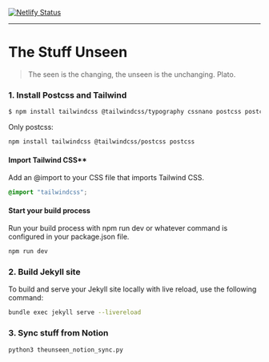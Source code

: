 [![Netlify Status](https://api.netlify.com/api/v1/badges/28704be5-e764-4674-ba56-032d388220dc/deploy-status)](https://app.netlify.com/sites/theunseen/deploys)

---

# The Stuff Unseen
> The seen is the changing, the unseen is the unchanging. Plato.

### 1. Install Postcss and Tailwind

```bash
$ npm install tailwindcss @tailwindcss/typography cssnano postcss postcss-import autoprefixer --save-dev
```

Only postcss:
```bash
npm install tailwindcss @tailwindcss/postcss postcss
```

#### Import Tailwind CSS**
Add an @import to your CSS file that imports Tailwind CSS.
```css
@import "tailwindcss";
```

#### Start your build process
Run your build process with npm run dev or whatever command is configured in your package.json file.
```bash
npm run dev
```


### 2. Build Jekyll site
To build and serve your Jekyll site locally with live reload, use the following command:

```bash
bundle exec jekyll serve --livereload
```

### 3. Sync stuff from Notion

```bash
python3 theunseen_notion_sync.py
```
